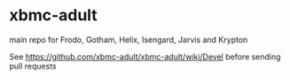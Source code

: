 xbmc-adult
==========

main repo for Frodo, Gotham, Helix, Isengard, Jarvis and Krypton

See https://github.com/xbmc-adult/xbmc-adult/wiki/Devel before sending pull
requests
